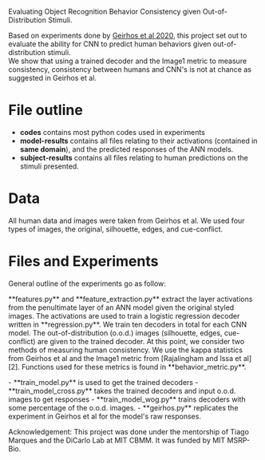 Evaluating Object Recognition Behavior Consistency given Out-of-Distribution Stimuli.

Based on experiments done by [Geirhos et al 2020][1], this project set out to evaluate the ability for CNN to predict human behaviors given out-of-distribution stimuli.  
We show that using a trained decoder and the Image1 metric to measure consistency, consistency between humans and CNN's is not at chance as suggested in Geirhos et al. 
# File outline
- **codes** contains most python codes used in experiments
- **model-results** contains all files relating to their activations (contained in **same domain**), and the predicted responses of the ANN models.
- **subject-results** contains all files relating to human predictions on the stimuli presented.

# Data
All human data and images were taken from Geirhos et al. We used four types of images, the original, silhouette, edges, and cue-conflict. 

# Files and Experiments
General outline of the experiments go as follow:
<p> **features.py** and **feature_extraction.py** extract the layer activations from the penultimate layer of an ANN model given the original styled images. The activations are used to train a logistic regression decoder written in **regression.py**. We train ten decoders in total for each CNN model. The out-of-distribution (o.o.d.) images (silhouette, edges, cue-conflict)  are given to the trained decoder. At this point, we consider two methods of measuring human consistency. We use the kappa statistics from Geirhos et al and the Image1 metric from [Rajalingham and Issa et al][2]. Functions used for these metrics is found in **behavior_metric.py**. 
</p>
- **train_model.py** is used to get the trained decoders
- **train_model_cross.py** takes the trained decoders and input o.o.d. images to get responses
- **train_model_wog.py** trains decoders with some percentage of the o.o.d. images.
- **geirhos.py** replicates the experiment in Geirhos et al for the model's raw responses.

Acknowledgement:
This project was done under the mentorship of Tiago Marques and the DiCarlo Lab at MIT CBMM. It was funded by MIT MSRP-Bio. 

[1]: https://papers.neurips.cc/paper/2020/file/9f6992966d4c363ea0162a056cb45fe5-Paper.pdf
[2]: https://www.ncbi.nlm.nih.gov/pmc/articles/PMC6096043/





